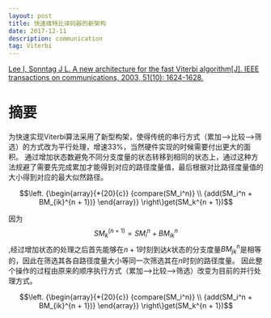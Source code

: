 ```yaml
---
layout: post
title: 快速维特比译码器的新架构
date: 2017-12-11
description: communication
tag: Viterbi
---
```


[Lee I, Sonntag J L. A new architecture for the fast Viterbi algorithm[J]. IEEE transactions on communications, 2003, 51(10): 1624-1628.](http://ieeexplore.ieee.org/abstract/document/1237430/ "http://ieeexplore.ieee.org/abstract/document/1237430/")

# 摘要
为快速实现Viterbi算法采用了新型构架，使得传统的串行方式（累加-->比较-->筛选）的方式改为平行处理，增速33%，当然硬件实现的时候需要付出更大的面积。
通过增加状态数避免不同分支度量的状态转移到相同的状态上，通过这种方法规避了需要先完成累加才能得到对应的路径度量值，最后根据对比路径度量值的大小得到对应的最大似然路径。

$$\left. {\begin{array}{*{20}{c}}
  {compare(SM_i^n)} \\ 
  {add(SM_i^n + BM_{ik}^{n + 1})} 
\end{array}} \right\}get(SM_k^{n + 1})$$

因为$$SM_k^{(n + 1)} = SM_i^n + BM_{ik}^n$$,经过增加状态的处理之后首先能够在$n+1$时刻到达$k$状态的分支度量$BM_{jk}^n$是相等的，因此在筛选其各自路径度量大小等同一次筛选其在$n$时刻的路径度量。
因此整个操作的过程由原来的顺序执行方式（累加-->比较-->筛选）改变为目前的并行处理方式。

$$\left. {\begin{array}{*{20}{c}}
  {compare(SM_i^n)} \\ 
  {add(SM_i^n + BM_{ik}^{n + 1})} 
\end{array}} \right\}get(SM_k^{n + 1})$$
